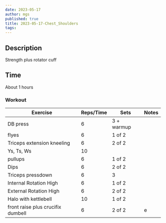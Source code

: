 ```yaml
---
date: 2023-05-17
author: mgs
published: true
title: 2023-05-17-Chest_Shoulders
tags: 
---
```


## Description
Strength plus rotator cuff
## Time
About 1 hours
### Workout


Exercise|Reps/Time|Sets|Notes
--|--|--|--|
DB press  | 6 | 3 + warmup  |   |  
  flyes |  6 |  1 of 2 |   |  
 Triceps extension kneeling | 6 |  2 of 2 |   |
 Ys, Ts, Ws  | 10  |  |   |
 pullups | 6 | 1 of 2|   |  
 Dips |  6 |  2 of 2 |   |
 Triceps pressdown | 6 | 3 | |
 Internal Rotation High |6 | 1 of 2 | |
  External Rotation High |6 | 2 of 2 | |   
 Halo with kettlebell | 10 | 1 of 2 | |
 front raise plus crucifix dumbell | 6 | 2 of 2| e
